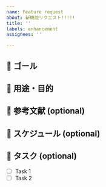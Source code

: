 ```yaml
---
name: Feature request
about: 新機能リクエスト!!!!!
title: ''
labels: enhancement
assignees: ''

---
```


## 🎉 ゴール
<!-- Closed になるために必要な状態 -->

## 💪 用途・目的
<!-- この機能を使う用途・目的は？ -->
<!-- Issue を作成した背景は？ -->

## 📖 参考文献 (optional)
<!-- 参考リンクなどあれば -->

## 📆 スケジュール (optional)
<!-- Closed になるまでのスケジュール -->

## 📎 タスク (optional)

- [ ] Task 1
- [ ] Task 2